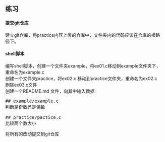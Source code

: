 ## 练习

#### 提交git仓库
建立git仓库，将practice内容上传的仓库中，文件夹内的代码应该在仓库的根路径下。

#### shell脚本
编写shell脚本，创建一个文件夹example，将ex01.c移动到example文件夹下，重命名为example.c  
创建一个文件夹practice，将ex02.c 移动到practice文件夹，重命名为ex02.c  
删除ex03.c文件  
创建一个README.md 文件，向其中输入数据

<pre>
## example/example.c
判断是奇数还是偶数

## practice/pactice.c
比较两个数大小
</pre>

将所有的改动提交到git仓库
